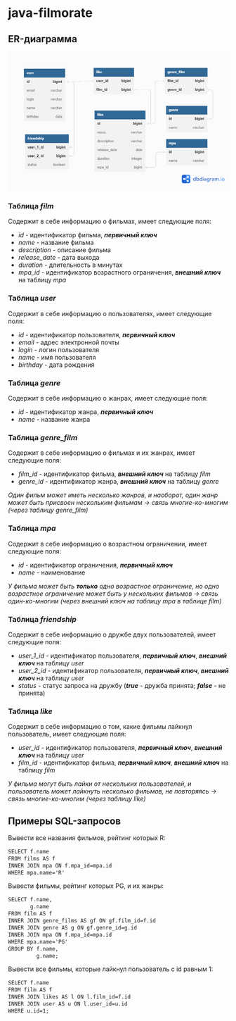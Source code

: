 # java-filmorate
## ER-диаграмма
![ER-диаграмма](filmorate_diagram.png)

### Таблица _film_ 

Содержит в себе информацию о фильмах, имеет следующие поля:
- _id_ - идентификатор фильма, _**первичный ключ**_
- _name_ - название фильма
- _description_ - описание фильма
- _release_date_ - дата выхода
- _duration_ - длительность в минутах
- _mpa_id_ - идентификатор возрастного ограничения,
   _**внешний ключ**_ на таблицу _mpa_

### Таблица _user_

Содержит в себе информацию о пользователях, имеет следующие поля:
- _id_ - идентификатор пользователя, _**первичный ключ**_
- _email_ - адрес электронной почты
- _login_ - логин пользователя
- _name_ - имя пользователя
- _birthday_ - дата рождения

### Таблица _genre_

Содержит в себе информацию о жанрах, имеет следующие поля:
- _id_ - идентификатор жанра, _**первичный ключ**_
- _name_ - название жанра

### Таблица _genre_film_

Содержит в себе информацию о фильмах и их жанрах, имеет следующие поля:
- _film_id_ - идентификатор фильма, _**внешний ключ**_ на таблицу _film_
- _genre_id_ - идентификатор жанра, _**внешний ключ**_ на таблицу _genre_

_Один фильм может иметь несколько жанров, и наоборот, один жанр может быть
присвоен нескольким фильмам -> связь многие-ко-многим
(через таблицу genre_film)_

### Таблица _mpa_

Содержит в себе информацию о возрастном ограничении, имеет следующие поля:
- _id_ - идентификатор ограничения, _**первичный ключ**_
- _name_ - наименование

_У фильма может быть **только** одно возрастное ограничение, 
но одно возрастное ограничение может быть у нескольких фильмов 
-> связь один-ко-многим (через внешний ключ на таблицу mpa в таблице film)_

### Таблица _friendship_

Содержит в себе информацию о дружбе двух пользователей, имеет следующие поля:
- _user_1_id_ - идентификатор пользователя, _**первичный ключ**_,
 _**внешний ключ**_ на таблицу _user_
- _user_2_id_ - идентификатор пользователя, _**первичный ключ**_,
  _**внешний ключ**_ на таблицу _user_
- _status_ - статус запроса на дружбу 
   (_**true**_ - дружба принята; _**false**_ - не принята)

### Таблица _like_

Содержит в себе информацию о том, какие фильмы лайкнул пользователь,
имеет следующие поля:
- _user_id_ - идентификатор пользователя, _**первичный ключ**_,
  _**внешний ключ**_ на таблицу _user_
- _film_id_ - идентификатор фильма, _**первичный ключ**_,
  _**внешний ключ**_ на таблицу _film_

_У фильма могут быть лайки от нескольких пользователей, и
пользователь может лайкнуть несколько фильмов, не повторяясь 
-> связь многие-ко-многим (через таблицу like)_

## Примеры SQL-запросов 

Вывести все названия фильмов, рейтинг которых R:
```roomsql
SELECT f.name
FROM films AS f
INNER JOIN mpa ON f.mpa_id=mpa.id
WHERE mpa.name='R'
```
Вывести фильмы, рейтинг которых PG, и их жанры:
```roomsql
SELECT f.name,
       g.name
FROM film AS f
INNER JOIN genre_films AS gf ON gf.film_id=f.id
INNER JOIN genre AS g ON gf.genre_id=g.id
INNER JOIN mpa ON f.mpa_id=mpa.id
WHERE mpa.name='PG'
GROUP BY f.name,
         g.name;
```
Вывести все фильмы, которые лайкнул пользователь с id равным 1:
```roomsql
SELECT f.name
FROM film AS f
INNER JOIN likes AS l ON l.film_id=f.id
INNER JOIN user AS u ON l.user_id=u.id
WHERE u.id=1;
```